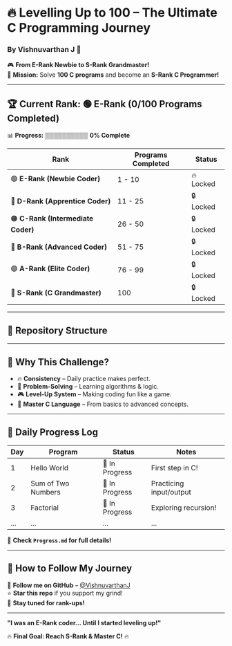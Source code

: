 # **🔥 Levelling Up to 100 – The Ultimate C Programming Journey**
### **By Vishnuvarthan J** 🚀

🎮 **From E-Rank Newbie to S-Rank Grandmaster!**  
🚀 **Mission:** Solve **100 C programs** and become an **S-Rank C Programmer!**  

---

## **🏆 Current Rank: 🟢 E-Rank (0/100 Programs Completed)**  
📊 **Progress:** ▒▒▒▒▒▒▒▒▒▒ **0% Complete**  

| Rank | Programs Completed | Status |
|------|-------------------|--------|
| 🟢 **E-Rank (Newbie Coder)** | 1 - 10 | 🔥 Locked |
| 🔵 **D-Rank (Apprentice Coder)** | 11 - 25 | 🔒 Locked |
| 🟠 **C-Rank (Intermediate Coder)** | 26 - 50 | 🔒 Locked |
| 🔴 **B-Rank (Advanced Coder)** | 51 - 75 | 🔒 Locked |
| 🟣 **A-Rank (Elite Coder)** | 76 - 99 | 🔒 Locked |
| 🖤 **S-Rank (C Grandmaster)** | 100 | 🔒 Locked |

---

## **📂 Repository Structure**

---

## **🎯 Why This Challenge?**
- 🔥 **Consistency** – Daily practice makes perfect.  
- 🧠 **Problem-Solving** – Learning algorithms & logic.  
- 🎮 **Level-Up System** – Making coding fun like a game.  
- 🚀 **Master C Language** – From basics to advanced concepts.  

---

## **📜 Daily Progress Log**  

| Day | Program | Status | Notes |
|-----|---------|--------|-------|
|  1  | Hello World | 🔄 In Progress | First step in C! |
|  2  | Sum of Two Numbers | 🔄 In Progress | Practicing input/output |
|  3  | Factorial | 🔄 In Progress | Exploring recursion! |
| ... | ... | ... | ... |

📌 **Check `Progress.md` for full details!**  

---

## **🚀 How to Follow My Journey**  
📢 **Follow me on GitHub** – [@VishnuvarthanJ](https://github.com/your-username)  
⭐ **Star this repo** if you support my grind!  
📌 **Stay tuned for rank-ups!**  

---

**"I was an E-Rank coder… Until I started leveling up!"**  

🔥 **Final Goal: Reach S-Rank & Master C!** 🔥  
